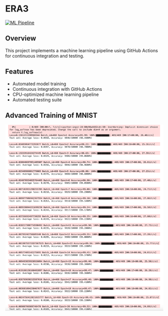 # ERA3

[![ML Pipeline](https://github.com/SomaKorada07/ERA3/actions/workflows/ml-pipeline.yml/badge.svg)](https://github.com/SomaKorada07/ERA3/actions/workflows/ml-pipeline.yml)

## Overview
This project implements a machine learning pipeline using GitHub Actions for continuous integration and testing.

## Features
- Automated model training
- Continuous integration with GitHub Actions
- CPU-optimized machine learning pipeline
- Automated testing suite

## Advanced Training of MNIST
![Training Logs](MNIST_CNN/screenshots/TrainingLogs.png)


